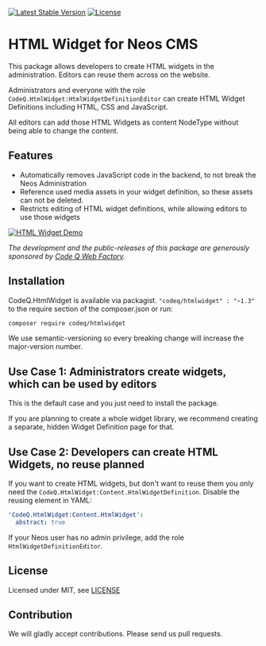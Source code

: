 [![Latest Stable Version](https://poser.pugx.org/codeq/htmlwidget/v/stable)](https://packagist.org/packages/codeq/htmlwidget)
[![License](https://poser.pugx.org/codeq/htmlwidget/license)](LICENSE)

# HTML Widget for Neos CMS

This package allows developers to create HTML widgets in the administration. Editors can reuse them across on the website.

Administrators and everyone with the role `CodeQ.HtmlWidget:HtmlWidgetDefinitionEditor` can create HTML Widget Definitions including HTML, CSS and JavaScript.

All editors can add those HTML Widgets as content NodeType without being able to change the content.

## Features

* Automatically removes JavaScript code in the backend, to not break the Neos Administration
* Reference used media assets in your widget definition, so these assets can not be deleted.
* Restricts editing of HTML widget definitions, while allowing editors to use those widgets

[![HTML Widget Demo](https://img.youtube.com/vi/pOhYHlYH_6Q/0.jpg)](https://www.youtube.com/watch?v=pOhYHlYH_6Q)

*The development and the public-releases of this package are generously sponsored by [Code Q Web Factory](http://codeq.at).*

## Installation

CodeQ.HtmlWidget is available via packagist. `"codeq/htmlwidget" : "~1.3"` to the require section of the composer.json
or run:

```bash
composer require codeq/htmlwidget
```

We use semantic-versioning so every breaking change will increase the major-version number.

## Use Case 1: Administrators create widgets, which can be used by editors

This is the default case and you just need to install the package. 

If you are planning to create a whole widget library, we recommend creating a separate, hidden Widget Definition page for that.

## Use Case 2: Developers can create HTML Widgets, no reuse planned

If you want to create HTML widgets, but don't want to reuse them you only need the 
`CodeQ.HtmlWidget:Content.HtmlWidgetDefinition`. Disable the reusing element in YAML:

```yaml
'CodeQ.HtmlWidget:Content.HtmlWidget':
  abstract: true
```

If your Neos user has no admin privilege, add the role `HtmlWidgetDefinitionEditor`.

## License

Licensed under MIT, see [LICENSE](LICENSE)

## Contribution

We will gladly accept contributions. Please send us pull requests.
